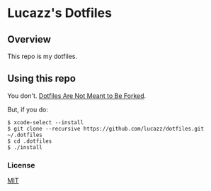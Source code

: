 # Lucazz's Dotfiles

## Overview

This repo is my dotfiles.

## Using this repo

You don't. [Dotfiles Are Not Meant to Be Forked](http://www.anishathalye.com/2014/08/03/managing-your-dotfiles/).

But, if you do:

    $ xcode-select --install
    $ git clone --recursive https://github.com/lucazz/dotfiles.git  ~/.dotfiles
    $ cd .dotfiles
    $ ./install

### License
[MIT](LICENSE.md)
